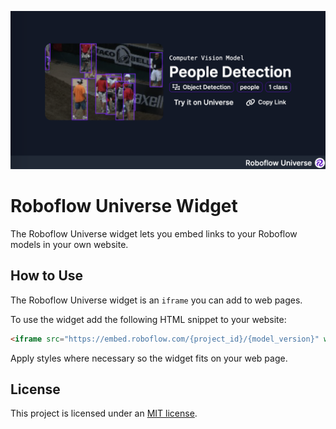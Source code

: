 ![An example of the Roboflow Universe widget on a web page](example.png)

# Roboflow Universe Widget

The Roboflow Universe widget lets you embed links to your Roboflow models in your own website.

## How to Use

The Roboflow Universe widget is an `iframe` you can add to web pages.

To use the widget add the following HTML snippet to your website:

```html
<iframe src="https://embed.roboflow.com/{project_id}/{model_version}" width="100%" height="100%"></iframe>
```

Apply styles where necessary so the widget fits on your web page.

## License

This project is licensed under an [MIT license](LICENSE).